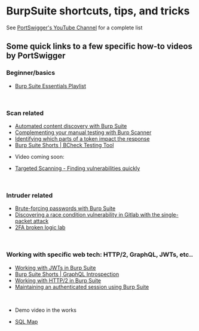 # BurpSuite shortcuts, tips, and tricks


See [PortSwigger's YouTube Channel](https://www.youtube.com/@PortSwiggerTV/videos) for a complete list


## Some quick links to a few specific how-to videos by PortSwigger

### Beginner/basics
- [Burp Suite Essentials Playlist](https://youtube.com/playlist?list=PLoX0sUafNGbH9bmbIANk3D50FNUmuJIF3&si=JmhVE_G48mIbuJk6)

</br>

### Scan related
- [Automated content discovery with Burp Suite](https://youtu.be/rlcejJVjHHE?si=_UBUqN0rFgaS_jAP)
- [Complementing your manual testing with Burp Scanner](https://youtu.be/aSSCBzE0ZD4?si=JY3JPpBpO4JnNXpw)
- [Identifying which parts of a token impact the response](https://youtu.be/PvNbY3hJVwk?si=2UAgI1ri0MCFaNUJ)
- [Burp Suite Shorts | BCheck Testing Tool](https://youtu.be/KgBQrx0Cy7s?si=PdXENbuYluFRMAn_)

* Video coming soon:
- [Targeted Scanning - Finding vulnerabilities quickly ]()

</br>

### Intruder related
- [Brute-forcing passwords with Burp Suite](https://youtu.be/bNLihWA_Ygw?si=-6Nf3GrTKE0xDjNG)
- [Discovering a race condition vulnerability in Gitlab with the single-packet attack](https://youtu.be/Y0NVIVucQNE?si=Bh9F4FTtQJbA6cso)
- [2FA broken logic lab](https://portswigger.net/web-security/authentication/multi-factor/lab-2fa-broken-logic)

</br>

### Working with specific web tech: HTTP/2,  GraphQL, JWTs, etc..
- [Working with JWTs in Burp Suite](https://youtu.be/nKmvKZHwf4s?si=_6jMVJjDtTPbEppj)
- [Burp Suite Shorts | GraphQL Introspection](https://youtu.be/BZh9f-KzYFc?si=cmDGMvlP4_RE5eFO)
- [Working with HTTP/2 in Burp Suite](https://youtu.be/vnwxsbmadCo?si=NFNtg7s4m-ybdPaD)
- [Maintaining an authenticated session using Burp Suite](https://youtu.be/EfazeVMo4hQ?si=A89gEqDXgbZjn804)

</br>

- Demo video in the works

- [SQL Map]()
